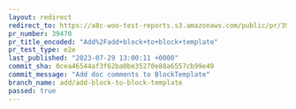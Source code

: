 ```yaml
---
layout: redirect
redirect_to: https://a8c-woo-test-reports.s3.amazonaws.com/public/pr/39470/e2e/index.html
pr_number: 39470
pr_title_encoded: "Add%2Fadd+block+to+block+template"
pr_test_type: e2e
last_published: "2023-07-29 13:00:11 +0000"
commit_sha: 0cea46544af3f62ba0be35270e88a6557cb99e49
commit_message: "Add doc comments to BlockTemplate"
branch_name: add/add-block-to-block-template
passed: true
---
```

